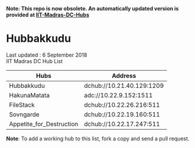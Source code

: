 **Note: This repo is now obsolete. An automatically updated version is provided at [IIT-Madras-DC-Hubs](https://github.com/katzNplotkin/IIT-Madras-DC-Hubs)**

# Hubbakkudu
Last updated : 6 September 2018   
IIT Madras DC Hub List   

Hubs | Address  
--- | ---  
Hubbakkudu  | dchub://10.21.40.129:1209   
HakunaMatata  | adc://10.22.9.152:1511   
FileStack  |  dchub://10.22.26.216:511	   
Sovngarde  |  dchub://10.22.19.160:511	
Appetite_for_Destruction  |  dchub://10.22.17.247:511	 




**Note**: To add a working hub to this list, fork a copy and send a pull request.

